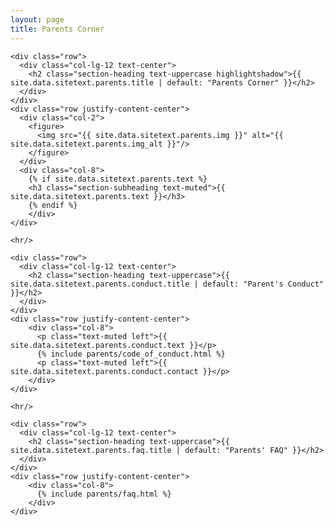 ```yaml
---
layout: page
title: Parents Corner
---
```

<section class="page-section" id="{{ site.data.sitetext.parents.section | default: "parents" }}">
  <div class="container">

    <div class="row">
      <div class="col-lg-12 text-center">
        <h2 class="section-heading text-uppercase highlightshadow">{{ site.data.sitetext.parents.title | default: "Parents Corner" }}</h2>
      </div>
    </div>
    <div class="row justify-content-center">
      <div class="col-2">
        <figure>
          <img src="{{ site.data.sitetext.parents.img }}" alt="{{ site.data.sitetext.parents.img_alt }}"/>
        </figure>
      </div>
      <div class="col-8">    
        {% if site.data.sitetext.parents.text %}
        <h3 class="section-subheading text-muted">{{ site.data.sitetext.parents.text }}</h3>
        {% endif %}
        </div>
    </div>

    <hr/>

    <div class="row">
      <div class="col-lg-12 text-center">
        <h2 class="section-heading text-uppercase">{{ site.data.sitetext.parents.conduct.title | default: "Parent's Conduct" }}</h2>
      </div>
    </div>
    <div class="row justify-content-center">
        <div class="col-8">
          <p class="text-muted left">{{ site.data.sitetext.parents.conduct.text }}</p>
          {% include parents/code_of_conduct.html %}
          <p class="text-muted left">{{ site.data.sitetext.parents.conduct.contact }}</p>
        </div>
    </div>

    <hr/>

    <div class="row">
      <div class="col-lg-12 text-center">
        <h2 class="section-heading text-uppercase">{{ site.data.sitetext.parents.faq.title | default: "Parents' FAQ" }}</h2>
      </div>
    </div>
    <div class="row justify-content-center">
        <div class="col-8">
          {% include parents/faq.html %}
        </div>
    </div>
    
  </div>
</section>
